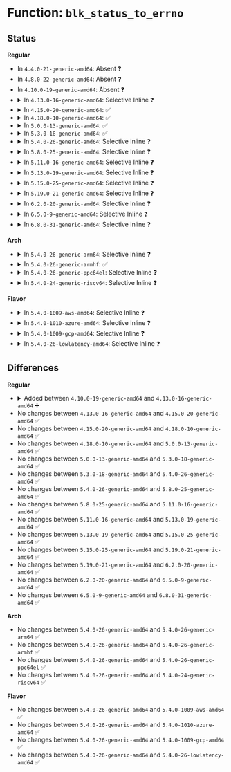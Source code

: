 # Function: <code>blk_status_to_errno</code>

## Status
<b>Regular</b>
<ul>
<li>
In <code>4.4.0-21-generic-amd64</code>: Absent ❓
</li>
<li>
In <code>4.8.0-22-generic-amd64</code>: Absent ❓
</li>
<li>
In <code>4.10.0-19-generic-amd64</code>: Absent ❓
</li>
<li>
<details>
<summary>In <code>4.13.0-16-generic-amd64</code>: Selective Inline ❓</summary>

```c
int blk_status_to_errno(blk_status_t status)
```

```json
{
  "name": "blk_status_to_errno",
  "collision_type": "Unique Global",
  "inline_type": "Selective",
  "funcs": [
    {
      "addr": 18446744071583192835,
      "name": "blk_status_to_errno",
      "external": true,
      "loc": "block/blk-core.c:168",
      "file": "block/blk-core.c",
      "inline": "not declared, inlined",
      "caller_inline": [
        "block/blk-core.c:blk_update_request"
      ],
      "caller_func": [
        "kernel/power/swap.c:hib_wait_io",
        "fs/block_dev.c:blkdev_direct_IO",
        "fs/block_dev.c:blkdev_bio_end_io",
        "fs/block_dev.c:__blkdev_direct_IO_simple",
        "fs/direct-io.c:do_blockdev_direct_IO",
        "fs/direct-io.c:do_blockdev_direct_IO",
        "fs/direct-io.c:do_blockdev_direct_IO",
        "fs/direct-io.c:do_blockdev_direct_IO",
        "fs/direct-io.c:do_blockdev_direct_IO",
        "fs/direct-io.c:do_blockdev_direct_IO",
        "fs/direct-io.c:do_blockdev_direct_IO",
        "fs/direct-io.c:do_blockdev_direct_IO",
        "fs/mpage.c:mpage_end_io",
        "fs/iomap.c:iomap_dio_bio_end_io",
        "fs/ext4/page-io.c:ext4_end_bio",
        "block/bio.c:bio_endio",
        "block/bio.c:submit_bio_wait_endio"
      ]
    }
  ],
  "symbols": [
    {
      "addr": 18446744071583176448,
      "name": "blk_status_to_errno",
      "section": ".text",
      "bind": "STB_GLOBAL",
      "size": 40
    }
  ]
}
```
</details>
</li>
<li>
<details>
<summary>In <code>4.15.0-20-generic-amd64</code>: ✅</summary>

```c
int blk_status_to_errno(blk_status_t status)
```

```json
{
  "name": "blk_status_to_errno",
  "collision_type": "Unique Global",
  "inline_type": "No",
  "funcs": [
    {
      "addr": 18446744071583351376,
      "name": "blk_status_to_errno",
      "external": true,
      "loc": "block/blk-core.c:168",
      "file": "block/blk-core.c",
      "inline": "seen, unknown",
      "caller_inline": [],
      "caller_func": [
        "kernel/power/swap.c:hib_wait_io",
        "fs/block_dev.c:blkdev_direct_IO",
        "fs/block_dev.c:blkdev_bio_end_io",
        "fs/block_dev.c:__blkdev_direct_IO_simple",
        "fs/direct-io.c:do_blockdev_direct_IO",
        "fs/direct-io.c:do_blockdev_direct_IO",
        "fs/direct-io.c:do_blockdev_direct_IO",
        "fs/direct-io.c:do_blockdev_direct_IO",
        "fs/direct-io.c:do_blockdev_direct_IO",
        "fs/direct-io.c:do_blockdev_direct_IO",
        "fs/direct-io.c:do_blockdev_direct_IO",
        "fs/direct-io.c:do_blockdev_direct_IO",
        "fs/mpage.c:mpage_end_io",
        "fs/iomap.c:iomap_dio_bio_end_io",
        "fs/ext4/page-io.c:ext4_end_bio",
        "block/bio.c:bio_endio",
        "block/bio.c:submit_bio_wait",
        "block/blk-core.c:blk_update_request"
      ]
    }
  ],
  "symbols": [
    {
      "addr": 18446744071583351376,
      "name": "blk_status_to_errno",
      "section": ".text",
      "bind": "STB_GLOBAL",
      "size": 39
    }
  ]
}
```
</details>
</li>
<li>
<details>
<summary>In <code>4.18.0-10-generic-amd64</code>: ✅</summary>

```c
int blk_status_to_errno(blk_status_t status)
```

```json
{
  "name": "blk_status_to_errno",
  "collision_type": "Unique Global",
  "inline_type": "No",
  "funcs": [
    {
      "addr": 18446744071583553648,
      "name": "blk_status_to_errno",
      "external": true,
      "loc": "block/blk-core.c:241",
      "file": "block/blk-core.c",
      "inline": "seen, unknown",
      "caller_inline": [],
      "caller_func": [
        "kernel/power/swap.c:hib_wait_io",
        "fs/block_dev.c:blkdev_direct_IO",
        "fs/block_dev.c:blkdev_bio_end_io",
        "fs/block_dev.c:__blkdev_direct_IO_simple",
        "fs/direct-io.c:do_blockdev_direct_IO",
        "fs/direct-io.c:do_blockdev_direct_IO",
        "fs/direct-io.c:do_blockdev_direct_IO",
        "fs/direct-io.c:do_blockdev_direct_IO",
        "fs/direct-io.c:do_blockdev_direct_IO",
        "fs/direct-io.c:do_blockdev_direct_IO",
        "fs/direct-io.c:do_blockdev_direct_IO",
        "fs/direct-io.c:do_blockdev_direct_IO",
        "fs/mpage.c:mpage_end_io",
        "fs/iomap.c:iomap_dio_bio_end_io",
        "fs/ext4/page-io.c:ext4_end_bio",
        "block/bio.c:bio_endio",
        "block/bio.c:submit_bio_wait",
        "block/blk-core.c:blk_update_request"
      ]
    }
  ],
  "symbols": [
    {
      "addr": 18446744071583553648,
      "name": "blk_status_to_errno",
      "section": ".text",
      "bind": "STB_GLOBAL",
      "size": 39
    }
  ]
}
```
</details>
</li>
<li>
<details>
<summary>In <code>5.0.0-13-generic-amd64</code>: ✅</summary>

```c
int blk_status_to_errno(blk_status_t status)
```

```json
{
  "name": "blk_status_to_errno",
  "collision_type": "Unique Global",
  "inline_type": "No",
  "funcs": [
    {
      "addr": 18446744071583674272,
      "name": "blk_status_to_errno",
      "external": true,
      "loc": "block/blk-core.c:159",
      "file": "block/blk-core.c",
      "inline": "seen, unknown",
      "caller_inline": [],
      "caller_func": [
        "kernel/power/swap.c:hib_wait_io",
        "fs/block_dev.c:blkdev_direct_IO",
        "fs/block_dev.c:blkdev_bio_end_io",
        "fs/block_dev.c:__blkdev_direct_IO_simple",
        "fs/direct-io.c:do_blockdev_direct_IO",
        "fs/direct-io.c:do_blockdev_direct_IO",
        "fs/direct-io.c:do_blockdev_direct_IO",
        "fs/direct-io.c:do_blockdev_direct_IO",
        "fs/direct-io.c:do_blockdev_direct_IO",
        "fs/direct-io.c:do_blockdev_direct_IO",
        "fs/direct-io.c:do_blockdev_direct_IO",
        "fs/direct-io.c:do_blockdev_direct_IO",
        "fs/mpage.c:mpage_end_io",
        "fs/iomap.c:iomap_dio_bio_end_io",
        "fs/iomap.c:iomap_read_end_io",
        "fs/ext4/page-io.c:ext4_end_bio",
        "block/bio.c:bio_endio",
        "block/bio.c:submit_bio_wait",
        "block/blk-core.c:blk_update_request"
      ]
    }
  ],
  "symbols": [
    {
      "addr": 18446744071583674272,
      "name": "blk_status_to_errno",
      "section": ".text",
      "bind": "STB_GLOBAL",
      "size": 39
    }
  ]
}
```
</details>
</li>
<li>
<details>
<summary>In <code>5.3.0-18-generic-amd64</code>: ✅</summary>

```c
int blk_status_to_errno(blk_status_t status)
```

```json
{
  "name": "blk_status_to_errno",
  "collision_type": "Unique Global",
  "inline_type": "No",
  "funcs": [
    {
      "addr": 18446744071583870288,
      "name": "blk_status_to_errno",
      "external": true,
      "loc": "block/blk-core.c:197",
      "file": "block/blk-core.c",
      "inline": "seen, unknown",
      "caller_inline": [],
      "caller_func": [
        "kernel/power/swap.c:hib_wait_io",
        "fs/block_dev.c:__blkdev_direct_IO",
        "fs/block_dev.c:blkdev_bio_end_io",
        "fs/block_dev.c:__blkdev_direct_IO_simple",
        "fs/mpage.c:mpage_end_io",
        "fs/iomap/buffered-io.c:iomap_read_end_io",
        "fs/iomap/direct-io.c:iomap_dio_bio_end_io",
        "fs/ext4/page-io.c:ext4_end_bio",
        "block/bio.c:bio_endio",
        "block/bio.c:submit_bio_wait",
        "block/blk-core.c:blk_update_request"
      ]
    }
  ],
  "symbols": [
    {
      "addr": 18446744071583870288,
      "name": "blk_status_to_errno",
      "section": ".text",
      "bind": "STB_GLOBAL",
      "size": 40
    }
  ]
}
```
</details>
</li>
<li>
<details>
<summary>In <code>5.4.0-26-generic-amd64</code>: Selective Inline ❓</summary>

```c
int blk_status_to_errno(blk_status_t status)
```

```json
{
  "name": "blk_status_to_errno",
  "collision_type": "Unique Global",
  "inline_type": "Selective",
  "funcs": [
    {
      "addr": 18446744071583982825,
      "name": "blk_status_to_errno",
      "external": true,
      "loc": "block/blk-core.c:200",
      "file": "block/blk-core.c",
      "inline": "not declared, inlined",
      "caller_inline": [
        "block/blk-core.c:blk_update_request"
      ],
      "caller_func": [
        "kernel/power/swap.c:hib_wait_io",
        "fs/block_dev.c:__blkdev_direct_IO",
        "fs/block_dev.c:blkdev_bio_end_io",
        "fs/block_dev.c:__blkdev_direct_IO_simple",
        "fs/mpage.c:mpage_end_io",
        "fs/iomap/buffered-io.c:iomap_read_end_io",
        "fs/iomap/direct-io.c:iomap_dio_bio_end_io",
        "fs/ext4/page-io.c:ext4_end_bio",
        "block/bio.c:bio_endio",
        "block/bio.c:submit_bio_wait"
      ]
    }
  ],
  "symbols": [
    {
      "addr": 18446744071583973168,
      "name": "blk_status_to_errno",
      "section": ".text",
      "bind": "STB_GLOBAL",
      "size": 40
    }
  ]
}
```
</details>
</li>
<li>
<details>
<summary>In <code>5.8.0-25-generic-amd64</code>: Selective Inline ❓</summary>

```c
int blk_status_to_errno(blk_status_t status)
```

```json
{
  "name": "blk_status_to_errno",
  "collision_type": "Unique Global",
  "inline_type": "Selective",
  "funcs": [
    {
      "addr": 18446744071584364410,
      "name": "blk_status_to_errno",
      "external": true,
      "loc": "block/blk-core.c:208",
      "file": "block/blk-core.c",
      "inline": "not declared, inlined",
      "caller_inline": [
        "block/blk-core.c:blk_update_request",
        "block/blk-core.c:perf_trace_block_bio_complete",
        "block/blk-core.c:trace_event_raw_event_block_bio_complete"
      ],
      "caller_func": [
        "kernel/power/swap.c:hib_wait_io",
        "kernel/trace/blktrace.c:blk_add_trace_bio_remap",
        "kernel/trace/blktrace.c:blk_add_trace_split",
        "kernel/trace/blktrace.c:blk_add_trace_bio_complete",
        "fs/block_dev.c:__blkdev_direct_IO",
        "fs/block_dev.c:blkdev_bio_end_io",
        "fs/block_dev.c:__blkdev_direct_IO_simple",
        "fs/mpage.c:mpage_end_io",
        "fs/iomap/buffered-io.c:iomap_writepage_end_bio",
        "fs/iomap/buffered-io.c:iomap_read_end_io",
        "fs/iomap/direct-io.c:iomap_dio_bio_end_io",
        "fs/ext4/page-io.c:ext4_end_bio",
        "block/bio.c:submit_bio_wait"
      ]
    }
  ],
  "symbols": [
    {
      "addr": 18446744071584360384,
      "name": "blk_status_to_errno",
      "section": ".text",
      "bind": "STB_GLOBAL",
      "size": 40
    }
  ]
}
```
</details>
</li>
<li>
<details>
<summary>In <code>5.11.0-16-generic-amd64</code>: Selective Inline ❓</summary>

```c
int blk_status_to_errno(blk_status_t status)
```

```json
{
  "name": "blk_status_to_errno",
  "collision_type": "Unique Global",
  "inline_type": "Selective",
  "funcs": [
    {
      "addr": 18446744071584482894,
      "name": "blk_status_to_errno",
      "external": true,
      "loc": "block/blk-core.c:211",
      "file": "block/blk-core.c",
      "inline": "not declared, inlined",
      "caller_inline": [
        "block/blk-core.c:blk_update_request",
        "block/blk-core.c:perf_trace_block_bio_complete",
        "block/blk-core.c:trace_event_raw_event_block_bio_complete"
      ],
      "caller_func": [
        "kernel/power/swap.c:hib_wait_io",
        "kernel/trace/blktrace.c:blk_add_trace_bio_remap",
        "kernel/trace/blktrace.c:blk_add_trace_split",
        "kernel/trace/blktrace.c:blk_add_trace_bio_complete",
        "fs/block_dev.c:__blkdev_direct_IO",
        "fs/block_dev.c:blkdev_bio_end_io",
        "fs/block_dev.c:__blkdev_direct_IO_simple",
        "fs/mpage.c:mpage_end_io",
        "fs/iomap/buffered-io.c:iomap_writepage_end_bio",
        "fs/iomap/buffered-io.c:iomap_read_end_io",
        "fs/iomap/direct-io.c:iomap_dio_bio_end_io",
        "fs/ext4/page-io.c:ext4_end_bio",
        "block/bio.c:submit_bio_wait",
        "drivers/md/md.c:super_written"
      ]
    }
  ],
  "symbols": [
    {
      "addr": 18446744071584476784,
      "name": "blk_status_to_errno",
      "section": ".text",
      "bind": "STB_GLOBAL",
      "size": 40
    }
  ]
}
```
</details>
</li>
<li>
<details>
<summary>In <code>5.13.0-19-generic-amd64</code>: Selective Inline ❓</summary>

```c
int blk_status_to_errno(blk_status_t status)
```

```json
{
  "name": "blk_status_to_errno",
  "collision_type": "Unique Global",
  "inline_type": "Selective",
  "funcs": [
    {
      "addr": 18446744071584517284,
      "name": "blk_status_to_errno",
      "external": true,
      "loc": "block/blk-core.c:212",
      "file": "block/blk-core.c",
      "inline": "not declared, inlined",
      "caller_inline": [
        "block/blk-core.c:blk_update_request",
        "block/blk-core.c:perf_trace_block_bio_complete",
        "block/blk-core.c:trace_event_raw_event_block_bio_complete"
      ],
      "caller_func": [
        "kernel/power/swap.c:hib_wait_io",
        "kernel/trace/blktrace.c:blk_add_trace_bio_remap",
        "kernel/trace/blktrace.c:blk_add_trace_split",
        "kernel/trace/blktrace.c:blk_add_trace_bio_complete",
        "fs/block_dev.c:__blkdev_direct_IO",
        "fs/block_dev.c:blkdev_bio_end_io",
        "fs/block_dev.c:__blkdev_direct_IO_simple",
        "fs/mpage.c:mpage_end_io",
        "fs/iomap/buffered-io.c:iomap_writepage_end_bio",
        "fs/iomap/buffered-io.c:iomap_read_end_io",
        "fs/iomap/direct-io.c:iomap_dio_bio_end_io",
        "fs/ext4/page-io.c:ext4_end_bio",
        "block/bio.c:submit_bio_wait",
        "drivers/md/md.c:super_written"
      ]
    }
  ],
  "symbols": [
    {
      "addr": 18446744071584511680,
      "name": "blk_status_to_errno",
      "section": ".text",
      "bind": "STB_GLOBAL",
      "size": 40
    }
  ]
}
```
</details>
</li>
<li>
<details>
<summary>In <code>5.15.0-25-generic-amd64</code>: Selective Inline ❓</summary>

```c
int blk_status_to_errno(blk_status_t status)
```

```json
{
  "name": "blk_status_to_errno",
  "collision_type": "Unique Global",
  "inline_type": "Selective",
  "funcs": [
    {
      "addr": 18446744071584927540,
      "name": "blk_status_to_errno",
      "external": true,
      "loc": "block/blk-core.c:207",
      "file": "block/blk-core.c",
      "inline": "not declared, inlined",
      "caller_inline": [
        "block/blk-core.c:blk_update_request",
        "block/blk-core.c:perf_trace_block_bio_complete",
        "block/blk-core.c:trace_event_raw_event_block_bio_complete"
      ],
      "caller_func": [
        "kernel/power/swap.c:hib_wait_io",
        "kernel/trace/blktrace.c:blk_add_trace_bio_remap",
        "kernel/trace/blktrace.c:blk_add_trace_split",
        "kernel/trace/blktrace.c:blk_add_trace_bio_complete",
        "fs/mpage.c:mpage_end_io",
        "fs/iomap/buffered-io.c:iomap_writepage_end_bio",
        "fs/iomap/buffered-io.c:iomap_read_end_io",
        "fs/iomap/direct-io.c:iomap_dio_bio_end_io",
        "fs/ext4/page-io.c:ext4_end_bio",
        "block/fops.c:__blkdev_direct_IO",
        "block/fops.c:blkdev_bio_end_io",
        "block/fops.c:__blkdev_direct_IO_simple",
        "block/bio.c:submit_bio_wait",
        "drivers/md/md.c:super_written"
      ]
    }
  ],
  "symbols": [
    {
      "addr": 18446744071584923104,
      "name": "blk_status_to_errno",
      "section": ".text",
      "bind": "STB_GLOBAL",
      "size": 68
    }
  ]
}
```
</details>
</li>
<li>
<details>
<summary>In <code>5.19.0-21-generic-amd64</code>: Selective Inline ❓</summary>

```c
int blk_status_to_errno(blk_status_t status)
```

```json
{
  "name": "blk_status_to_errno",
  "collision_type": "Unique Global",
  "inline_type": "Selective",
  "funcs": [
    {
      "addr": 18446744071585623660,
      "name": "blk_status_to_errno",
      "external": true,
      "loc": "block/blk-core.c:192",
      "file": "block/blk-core.c",
      "inline": "not declared, inlined",
      "caller_inline": [
        "block/blk-core.c:perf_trace_block_bio_complete",
        "block/blk-core.c:perf_trace_block_rq_completion",
        "block/blk-core.c:trace_event_raw_event_block_bio_complete",
        "block/blk-core.c:trace_event_raw_event_block_rq_completion"
      ],
      "caller_func": [
        "kernel/power/swap.c:hib_wait_io",
        "kernel/trace/blktrace.c:blk_add_trace_bio_remap",
        "kernel/trace/blktrace.c:blk_add_trace_split",
        "kernel/trace/blktrace.c:blk_add_trace_bio_complete",
        "kernel/trace/blktrace.c:blk_add_trace_rq",
        "fs/mpage.c:mpage_end_io",
        "fs/iomap/buffered-io.c:iomap_writepage_end_bio",
        "fs/iomap/buffered-io.c:iomap_read_end_io",
        "fs/iomap/direct-io.c:iomap_dio_bio_end_io",
        "fs/ext4/page-io.c:ext4_end_bio",
        "block/fops.c:blkdev_bio_end_io_async",
        "block/fops.c:__blkdev_direct_IO",
        "block/fops.c:blkdev_bio_end_io",
        "block/fops.c:__blkdev_direct_IO_simple",
        "block/bio.c:submit_bio_wait",
        "drivers/md/md.c:super_written"
      ]
    }
  ],
  "symbols": [
    {
      "addr": 18446744071585620048,
      "name": "blk_status_to_errno",
      "section": ".text",
      "bind": "STB_GLOBAL",
      "size": 84
    }
  ]
}
```
</details>
</li>
<li>
<details>
<summary>In <code>6.2.0-20-generic-amd64</code>: Selective Inline ❓</summary>

```c
int blk_status_to_errno(blk_status_t status)
```

```json
{
  "name": "blk_status_to_errno",
  "collision_type": "Unique Global",
  "inline_type": "Selective",
  "funcs": [
    {
      "addr": 18446744071586394073,
      "name": "blk_status_to_errno",
      "external": true,
      "loc": "block/blk-core.c:190",
      "file": "block/blk-core.c",
      "inline": "not declared, inlined",
      "caller_inline": [
        "block/blk-core.c:perf_trace_block_bio_complete",
        "block/blk-core.c:perf_trace_block_rq_completion",
        "block/blk-core.c:trace_event_raw_event_block_bio_complete",
        "block/blk-core.c:trace_event_raw_event_block_rq_completion"
      ],
      "caller_func": [
        "kernel/power/swap.c:hib_wait_io",
        "kernel/trace/blktrace.c:blk_add_trace_bio_remap",
        "kernel/trace/blktrace.c:blk_add_trace_split",
        "kernel/trace/blktrace.c:blk_add_trace_bio_complete",
        "kernel/trace/blktrace.c:blk_add_trace_rq",
        "fs/mpage.c:mpage_end_io",
        "fs/iomap/buffered-io.c:iomap_writepage_end_bio",
        "fs/iomap/buffered-io.c:iomap_read_end_io",
        "fs/iomap/direct-io.c:iomap_dio_bio_end_io",
        "fs/ext4/page-io.c:ext4_end_bio",
        "block/fops.c:blkdev_bio_end_io_async",
        "block/fops.c:__blkdev_direct_IO",
        "block/fops.c:blkdev_bio_end_io",
        "block/fops.c:__blkdev_direct_IO_simple",
        "block/bio.c:submit_bio_wait",
        "drivers/md/md.c:super_written"
      ]
    }
  ],
  "symbols": [
    {
      "addr": 18446744071586390192,
      "name": "blk_status_to_errno",
      "section": ".text",
      "bind": "STB_GLOBAL",
      "size": 84
    }
  ]
}
```
</details>
</li>
<li>
<details>
<summary>In <code>6.5.0-9-generic-amd64</code>: Selective Inline ❓</summary>

```c
int blk_status_to_errno(blk_status_t status)
```

```json
{
  "name": "blk_status_to_errno",
  "collision_type": "Unique Global",
  "inline_type": "Selective",
  "funcs": [
    {
      "addr": 18446744071586640886,
      "name": "blk_status_to_errno",
      "external": true,
      "loc": "block/blk-core.c:193",
      "file": "block/blk-core.c",
      "inline": "not declared, inlined",
      "caller_inline": [
        "block/blk-core.c:perf_trace_block_bio_complete",
        "block/blk-core.c:perf_trace_block_rq_completion",
        "block/blk-core.c:trace_event_raw_event_block_bio_complete",
        "block/blk-core.c:trace_event_raw_event_block_rq_completion"
      ],
      "caller_func": [
        "kernel/power/swap.c:hib_wait_io",
        "kernel/trace/blktrace.c:blk_add_trace_bio_remap",
        "kernel/trace/blktrace.c:blk_add_trace_split",
        "kernel/trace/blktrace.c:blk_add_trace_bio_complete",
        "kernel/trace/blktrace.c:blk_add_trace_rq",
        "fs/mpage.c:mpage_write_end_io",
        "fs/mpage.c:mpage_read_end_io",
        "fs/direct-io.c:dio_send_cur_page",
        "fs/direct-io.c:dio_send_cur_page",
        "fs/iomap/buffered-io.c:iomap_writepage_end_bio",
        "fs/iomap/buffered-io.c:iomap_read_end_io",
        "fs/iomap/direct-io.c:iomap_dio_bio_end_io",
        "fs/ext4/page-io.c:ext4_end_bio",
        "fs/ext4/page-io.c:ext4_finish_bio",
        "block/fops.c:blkdev_bio_end_io_async",
        "block/fops.c:blkdev_bio_end_io",
        "block/fops.c:__blkdev_direct_IO_simple",
        "block/bio.c:submit_bio_wait",
        "drivers/block/virtio_blk.c:virtblk_report_zones",
        "drivers/md/md.c:super_written"
      ]
    }
  ],
  "symbols": [
    {
      "addr": 18446744071586636992,
      "name": "blk_status_to_errno",
      "section": ".text",
      "bind": "STB_GLOBAL",
      "size": 84
    }
  ]
}
```
</details>
</li>
<li>
<details>
<summary>In <code>6.8.0-31-generic-amd64</code>: Selective Inline ❓</summary>

```c
int blk_status_to_errno(blk_status_t status)
```

```json
{
  "name": "blk_status_to_errno",
  "collision_type": "Unique Global",
  "inline_type": "Selective",
  "funcs": [
    {
      "addr": 18446744071586911846,
      "name": "blk_status_to_errno",
      "external": true,
      "loc": "block/blk-core.c:194",
      "file": "block/blk-core.c",
      "inline": "not declared, inlined",
      "caller_inline": [
        "block/blk-core.c:perf_trace_block_bio_complete",
        "block/blk-core.c:perf_trace_block_rq_completion",
        "block/blk-core.c:trace_event_raw_event_block_bio_complete",
        "block/blk-core.c:trace_event_raw_event_block_rq_completion"
      ],
      "caller_func": [
        "kernel/power/swap.c:hib_wait_io",
        "kernel/trace/blktrace.c:blk_add_trace_bio_remap",
        "kernel/trace/blktrace.c:blk_add_trace_split",
        "kernel/trace/blktrace.c:blk_add_trace_bio_complete",
        "kernel/trace/blktrace.c:blk_add_trace_rq",
        "fs/mpage.c:mpage_write_end_io",
        "fs/mpage.c:mpage_read_end_io",
        "fs/direct-io.c:dio_send_cur_page",
        "fs/direct-io.c:dio_send_cur_page",
        "fs/iomap/buffered-io.c:iomap_writepage_end_bio",
        "fs/iomap/buffered-io.c:iomap_read_end_io",
        "fs/iomap/direct-io.c:iomap_dio_bio_end_io",
        "fs/ext4/page-io.c:ext4_end_bio",
        "fs/ext4/page-io.c:ext4_finish_bio",
        "block/fops.c:blkdev_bio_end_io_async",
        "block/fops.c:blkdev_bio_end_io",
        "block/fops.c:__blkdev_direct_IO_simple",
        "block/bio.c:submit_bio_wait",
        "drivers/block/virtio_blk.c:virtblk_report_zones",
        "drivers/md/md.c:super_written"
      ]
    }
  ],
  "symbols": [
    {
      "addr": 18446744071586907872,
      "name": "blk_status_to_errno",
      "section": ".text",
      "bind": "STB_GLOBAL",
      "size": 84
    }
  ]
}
```
</details>
</li>
</ul>
<b>Arch</b>
<ul>
<li>
<details>
<summary>In <code>5.4.0-26-generic-arm64</code>: Selective Inline ❓</summary>

```c
int blk_status_to_errno(blk_status_t status)
```

```json
{
  "name": "blk_status_to_errno",
  "collision_type": "Unique Global",
  "inline_type": "Selective",
  "funcs": [
    {
      "addr": 18446603336495807412,
      "name": "blk_status_to_errno",
      "external": true,
      "loc": "block/blk-core.c:200",
      "file": "block/blk-core.c",
      "inline": "not declared, inlined",
      "caller_inline": [
        "block/blk-core.c:blk_update_request"
      ],
      "caller_func": [
        "fs/block_dev.c:blkdev_direct_IO",
        "fs/block_dev.c:blkdev_bio_end_io",
        "fs/block_dev.c:__blkdev_direct_IO_simple",
        "fs/mpage.c:mpage_end_io",
        "fs/iomap/buffered-io.c:iomap_read_end_io",
        "fs/iomap/direct-io.c:iomap_dio_bio_end_io",
        "fs/ext4/page-io.c:ext4_end_bio",
        "block/bio.c:bio_endio",
        "block/bio.c:submit_bio_wait"
      ]
    }
  ],
  "symbols": [
    {
      "addr": 18446603336495792296,
      "name": "blk_status_to_errno",
      "section": ".text",
      "bind": "STB_GLOBAL",
      "size": 80
    }
  ]
}
```
</details>
</li>
<li>
<details>
<summary>In <code>5.4.0-26-generic-armhf</code>: ✅</summary>

```c
int blk_status_to_errno(blk_status_t status)
```

```json
{
  "name": "blk_status_to_errno",
  "collision_type": "Unique Global",
  "inline_type": "No",
  "funcs": [
    {
      "addr": 3229147740,
      "name": "blk_status_to_errno",
      "external": true,
      "loc": "block/blk-core.c:200",
      "file": "block/blk-core.c",
      "inline": "seen, unknown",
      "caller_inline": [],
      "caller_func": [
        "kernel/power/swap.c:hib_wait_io",
        "fs/block_dev.c:__blkdev_direct_IO",
        "fs/block_dev.c:blkdev_bio_end_io",
        "fs/block_dev.c:__blkdev_direct_IO_simple",
        "fs/mpage.c:mpage_end_io",
        "fs/iomap/buffered-io.c:iomap_read_end_io",
        "fs/iomap/direct-io.c:iomap_dio_bio_end_io",
        "fs/ext4/page-io.c:ext4_end_bio",
        "block/bio.c:bio_endio",
        "block/bio.c:submit_bio_wait",
        "block/blk-core.c:blk_update_request"
      ]
    }
  ],
  "symbols": [
    {
      "addr": 3229147740,
      "name": "blk_status_to_errno",
      "section": ".text",
      "bind": "STB_GLOBAL",
      "size": 112
    }
  ]
}
```
</details>
</li>
<li>
<details>
<summary>In <code>5.4.0-26-generic-ppc64el</code>: Selective Inline ❓</summary>

```c
int blk_status_to_errno(blk_status_t status)
```

```json
{
  "name": "blk_status_to_errno",
  "collision_type": "Unique Global",
  "inline_type": "Selective",
  "funcs": [
    {
      "addr": 13835058055289992940,
      "name": "blk_status_to_errno",
      "external": true,
      "loc": "block/blk-core.c:200",
      "file": "block/blk-core.c",
      "inline": "not declared, inlined",
      "caller_inline": [
        "block/blk-core.c:blk_update_request"
      ],
      "caller_func": [
        "fs/block_dev.c:blkdev_direct_IO",
        "fs/block_dev.c:blkdev_bio_end_io",
        "fs/block_dev.c:__blkdev_direct_IO_simple",
        "fs/mpage.c:mpage_end_io",
        "fs/iomap/buffered-io.c:iomap_read_end_io",
        "fs/iomap/direct-io.c:iomap_dio_bio_end_io",
        "fs/ext4/page-io.c:ext4_end_bio",
        "block/bio.c:bio_endio",
        "block/bio.c:submit_bio_wait"
      ]
    }
  ],
  "symbols": [
    {
      "addr": 13835058055289978992,
      "name": "blk_status_to_errno",
      "section": ".text",
      "bind": "STB_GLOBAL",
      "size": 76
    }
  ]
}
```
</details>
</li>
<li>
<details>
<summary>In <code>5.4.0-24-generic-riscv64</code>: Selective Inline ❓</summary>

```c
int blk_status_to_errno(blk_status_t status)
```

```json
{
  "name": "blk_status_to_errno",
  "collision_type": "Unique Global",
  "inline_type": "Selective",
  "funcs": [
    {
      "addr": 18446743936274945434,
      "name": "blk_status_to_errno",
      "external": true,
      "loc": "block/blk-core.c:200",
      "file": "block/blk-core.c",
      "inline": "not declared, inlined",
      "caller_inline": [
        "block/blk-core.c:blk_update_request"
      ],
      "caller_func": [
        "fs/block_dev.c:blkdev_direct_IO",
        "fs/block_dev.c:blkdev_bio_end_io",
        "fs/block_dev.c:__blkdev_direct_IO_simple",
        "fs/mpage.c:mpage_end_io",
        "fs/iomap/buffered-io.c:iomap_read_end_io",
        "fs/iomap/direct-io.c:iomap_dio_bio_end_io",
        "fs/ext4/page-io.c:ext4_end_bio",
        "block/bio.c:bio_endio",
        "block/bio.c:submit_bio_wait"
      ]
    }
  ],
  "symbols": [
    {
      "addr": 18446743936274937114,
      "name": "blk_status_to_errno",
      "section": ".text",
      "bind": "STB_GLOBAL",
      "size": 72
    }
  ]
}
```
</details>
</li>
</ul>
<b>Flavor</b>
<ul>
<li>
<details>
<summary>In <code>5.4.0-1009-aws-amd64</code>: Selective Inline ❓</summary>

```c
int blk_status_to_errno(blk_status_t status)
```

```json
{
  "name": "blk_status_to_errno",
  "collision_type": "Unique Global",
  "inline_type": "Selective",
  "funcs": [
    {
      "addr": 18446744071583951561,
      "name": "blk_status_to_errno",
      "external": true,
      "loc": "block/blk-core.c:200",
      "file": "block/blk-core.c",
      "inline": "not declared, inlined",
      "caller_inline": [
        "block/blk-core.c:blk_update_request"
      ],
      "caller_func": [
        "kernel/power/swap.c:hib_wait_io",
        "fs/block_dev.c:__blkdev_direct_IO",
        "fs/block_dev.c:blkdev_bio_end_io",
        "fs/block_dev.c:__blkdev_direct_IO_simple",
        "fs/mpage.c:mpage_end_io",
        "fs/iomap/buffered-io.c:iomap_read_end_io",
        "fs/iomap/direct-io.c:iomap_dio_bio_end_io",
        "fs/ext4/page-io.c:ext4_end_bio",
        "block/bio.c:bio_endio",
        "block/bio.c:submit_bio_wait",
        "drivers/nvme/host/core.c:nvme_alloc_ns",
        "drivers/nvme/host/core.c:nvme_alloc_ns",
        "drivers/nvme/host/core.c:nvme_alloc_ns_head",
        "drivers/nvme/host/core.c:nvme_revalidate_disk"
      ]
    }
  ],
  "symbols": [
    {
      "addr": 18446744071583941904,
      "name": "blk_status_to_errno",
      "section": ".text",
      "bind": "STB_GLOBAL",
      "size": 40
    }
  ]
}
```
</details>
</li>
<li>
<details>
<summary>In <code>5.4.0-1010-azure-amd64</code>: Selective Inline ❓</summary>

```c
int blk_status_to_errno(blk_status_t status)
```

```json
{
  "name": "blk_status_to_errno",
  "collision_type": "Unique Global",
  "inline_type": "Selective",
  "funcs": [
    {
      "addr": 18446744071583888489,
      "name": "blk_status_to_errno",
      "external": true,
      "loc": "block/blk-core.c:200",
      "file": "block/blk-core.c",
      "inline": "not declared, inlined",
      "caller_inline": [
        "block/blk-core.c:blk_update_request"
      ],
      "caller_func": [
        "kernel/power/swap.c:hib_wait_io",
        "fs/block_dev.c:__blkdev_direct_IO",
        "fs/block_dev.c:blkdev_bio_end_io",
        "fs/block_dev.c:__blkdev_direct_IO_simple",
        "fs/mpage.c:mpage_end_io",
        "fs/iomap/buffered-io.c:iomap_read_end_io",
        "fs/iomap/direct-io.c:iomap_dio_bio_end_io",
        "fs/ext4/page-io.c:ext4_end_bio",
        "block/bio.c:bio_endio",
        "block/bio.c:submit_bio_wait",
        "drivers/nvdimm/pmem.c:pmem_rw_page",
        "drivers/nvdimm/pmem.c:pmem_rw_page",
        "drivers/nvme/host/core.c:nvme_alloc_ns",
        "drivers/nvme/host/core.c:nvme_alloc_ns",
        "drivers/nvme/host/core.c:nvme_alloc_ns_head",
        "drivers/nvme/host/core.c:nvme_revalidate_disk"
      ]
    }
  ],
  "symbols": [
    {
      "addr": 18446744071583878848,
      "name": "blk_status_to_errno",
      "section": ".text",
      "bind": "STB_GLOBAL",
      "size": 40
    }
  ]
}
```
</details>
</li>
<li>
<details>
<summary>In <code>5.4.0-1009-gcp-amd64</code>: Selective Inline ❓</summary>

```c
int blk_status_to_errno(blk_status_t status)
```

```json
{
  "name": "blk_status_to_errno",
  "collision_type": "Unique Global",
  "inline_type": "Selective",
  "funcs": [
    {
      "addr": 18446744071583935321,
      "name": "blk_status_to_errno",
      "external": true,
      "loc": "block/blk-core.c:200",
      "file": "block/blk-core.c",
      "inline": "not declared, inlined",
      "caller_inline": [
        "block/blk-core.c:blk_update_request"
      ],
      "caller_func": [
        "kernel/power/swap.c:hib_wait_io",
        "fs/block_dev.c:__blkdev_direct_IO",
        "fs/block_dev.c:blkdev_bio_end_io",
        "fs/block_dev.c:__blkdev_direct_IO_simple",
        "fs/mpage.c:mpage_end_io",
        "fs/iomap/buffered-io.c:iomap_read_end_io",
        "fs/iomap/direct-io.c:iomap_dio_bio_end_io",
        "fs/ext4/page-io.c:ext4_end_bio",
        "block/bio.c:bio_endio",
        "block/bio.c:submit_bio_wait"
      ]
    }
  ],
  "symbols": [
    {
      "addr": 18446744071583925664,
      "name": "blk_status_to_errno",
      "section": ".text",
      "bind": "STB_GLOBAL",
      "size": 40
    }
  ]
}
```
</details>
</li>
<li>
<details>
<summary>In <code>5.4.0-26-lowlatency-amd64</code>: Selective Inline ❓</summary>

```c
int blk_status_to_errno(blk_status_t status)
```

```json
{
  "name": "blk_status_to_errno",
  "collision_type": "Unique Global",
  "inline_type": "Selective",
  "funcs": [
    {
      "addr": 18446744071584037081,
      "name": "blk_status_to_errno",
      "external": true,
      "loc": "block/blk-core.c:200",
      "file": "block/blk-core.c",
      "inline": "not declared, inlined",
      "caller_inline": [
        "block/blk-core.c:blk_update_request"
      ],
      "caller_func": [
        "kernel/power/swap.c:hib_wait_io",
        "fs/block_dev.c:__blkdev_direct_IO",
        "fs/block_dev.c:blkdev_bio_end_io",
        "fs/block_dev.c:__blkdev_direct_IO_simple",
        "fs/mpage.c:mpage_end_io",
        "fs/iomap/buffered-io.c:iomap_read_end_io",
        "fs/iomap/direct-io.c:iomap_dio_bio_end_io",
        "fs/ext4/page-io.c:ext4_end_bio",
        "block/bio.c:bio_endio",
        "block/bio.c:submit_bio_wait"
      ]
    }
  ],
  "symbols": [
    {
      "addr": 18446744071584027056,
      "name": "blk_status_to_errno",
      "section": ".text",
      "bind": "STB_GLOBAL",
      "size": 40
    }
  ]
}
```
</details>
</li>
</ul>

## Differences
<b>Regular</b>
<ul>
<li>
<details>
<summary>Added between <code>4.10.0-19-generic-amd64</code> and <code>4.13.0-16-generic-amd64</code> ➕</summary>

```c
int blk_status_to_errno(blk_status_t status)
```
</details>
</li>
<li>
No changes between <code>4.13.0-16-generic-amd64</code> and <code>4.15.0-20-generic-amd64</code> ✅
</li>
<li>
No changes between <code>4.15.0-20-generic-amd64</code> and <code>4.18.0-10-generic-amd64</code> ✅
</li>
<li>
No changes between <code>4.18.0-10-generic-amd64</code> and <code>5.0.0-13-generic-amd64</code> ✅
</li>
<li>
No changes between <code>5.0.0-13-generic-amd64</code> and <code>5.3.0-18-generic-amd64</code> ✅
</li>
<li>
No changes between <code>5.3.0-18-generic-amd64</code> and <code>5.4.0-26-generic-amd64</code> ✅
</li>
<li>
No changes between <code>5.4.0-26-generic-amd64</code> and <code>5.8.0-25-generic-amd64</code> ✅
</li>
<li>
No changes between <code>5.8.0-25-generic-amd64</code> and <code>5.11.0-16-generic-amd64</code> ✅
</li>
<li>
No changes between <code>5.11.0-16-generic-amd64</code> and <code>5.13.0-19-generic-amd64</code> ✅
</li>
<li>
No changes between <code>5.13.0-19-generic-amd64</code> and <code>5.15.0-25-generic-amd64</code> ✅
</li>
<li>
No changes between <code>5.15.0-25-generic-amd64</code> and <code>5.19.0-21-generic-amd64</code> ✅
</li>
<li>
No changes between <code>5.19.0-21-generic-amd64</code> and <code>6.2.0-20-generic-amd64</code> ✅
</li>
<li>
No changes between <code>6.2.0-20-generic-amd64</code> and <code>6.5.0-9-generic-amd64</code> ✅
</li>
<li>
No changes between <code>6.5.0-9-generic-amd64</code> and <code>6.8.0-31-generic-amd64</code> ✅
</li>
</ul>
<b>Arch</b>
<ul>
<li>
No changes between <code>5.4.0-26-generic-amd64</code> and <code>5.4.0-26-generic-arm64</code> ✅
</li>
<li>
No changes between <code>5.4.0-26-generic-amd64</code> and <code>5.4.0-26-generic-armhf</code> ✅
</li>
<li>
No changes between <code>5.4.0-26-generic-amd64</code> and <code>5.4.0-26-generic-ppc64el</code> ✅
</li>
<li>
No changes between <code>5.4.0-26-generic-amd64</code> and <code>5.4.0-24-generic-riscv64</code> ✅
</li>
</ul>
<b>Flavor</b>
<ul>
<li>
No changes between <code>5.4.0-26-generic-amd64</code> and <code>5.4.0-1009-aws-amd64</code> ✅
</li>
<li>
No changes between <code>5.4.0-26-generic-amd64</code> and <code>5.4.0-1010-azure-amd64</code> ✅
</li>
<li>
No changes between <code>5.4.0-26-generic-amd64</code> and <code>5.4.0-1009-gcp-amd64</code> ✅
</li>
<li>
No changes between <code>5.4.0-26-generic-amd64</code> and <code>5.4.0-26-lowlatency-amd64</code> ✅
</li>
</ul>
